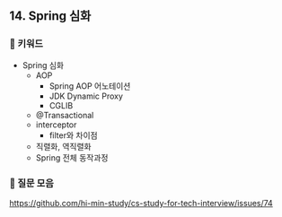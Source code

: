 ## 14. Spring 심화
### 📍 키워드

- Spring 심화
    - AOP
        - Spring AOP 어노테이션
        - JDK Dynamic Proxy
        - CGLIB
    - @Transactional
    - interceptor
        - filter와 차이점
    - 직렬화, 역직렬화
    - Spring 전체 동작과정

### 📍 질문 모음
https://github.com/hi-min-study/cs-study-for-tech-interview/issues/74